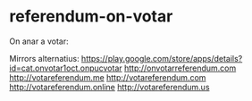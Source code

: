 # referendum-on-votar

On anar a votar:

Mirrors alternatius:
https://play.google.com/store/apps/details?id=cat.onvotar1oct.onpucvotar
http://onvotarreferendum.com
http://votareferendum.me
http://votareferendum.com
http://votareferendum.online
http://votareferendum.us

